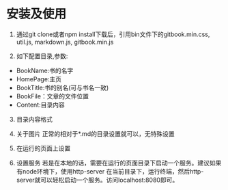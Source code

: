 # 安装及使用
1. 通过git clone或者npm install下载后，引用bin文件下的gitbook.min.css, util.js, markdown.js, gitbook.min.js

2. 如下配置目录,参数:
  * BookName:书的名字
  * HomePage:主页
  * BookTitle:书的别名(可与书名一致)
  * BookFile：文章的文件位置
  * Content:目录内容


3. 目录内容格式

4. 关于图片
正常的相对于*.md的目录设置就可以，无特殊设置

5. 在运行的页面上设置

6. 设置服务
若是在本地的话，需要在运行的页面目录下启动一个服务。建议如果有node环境下，使用http-server
在当前目录下，运行终端，然后http-server就可以轻松启动一个服务。访问localhost:8080即可。